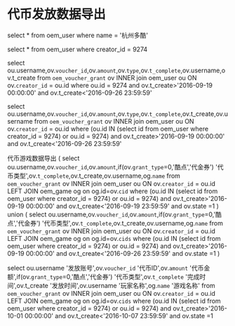 # 代币发放数据导出
select * from oem_user where name = '杭州多酷'

select * from oem_user where creator_id = 9274



select ou.username,ov.`voucher_id`,ov.`amount`,ov.`type`,ov.`t_complete`,ov.username,ov.t_create from `oem_voucher_grant` ov INNER join oem_user ou ON ov.`creator_id` =  ou.id 
where ou.id = 9274
and ov.t_create>'2016-09-19 00:00:00' and ov.t_create<'2016-09-26 23:59:59'

select ou.username,ov.`voucher_id`,ov.`amount`,ov.`type`,ov.`t_complete`,ov.t_create,ov.username  from  `oem_voucher_grant` ov INNER join oem_user ou ON ov.`creator_id` =  ou.id 
where (ou.id IN (select id from oem_user where creator_id = 9274) or ou.id = 9274)
and ov.t_create>'2016-09-19 00:00:00' and ov.t_create<'2016-09-26 23:59:59'

代币游戏数据导出
(
select ou.username,ov.`voucher_id`,ov.`amount`,if(ov.`grant_type`=0,'酷点','代金券') '代币类型',ov.`t_complete`,ov.t_create,ov.username,og.`name` 
from  `oem_voucher_grant` ov INNER join oem_user ou ON ov.`creator_id` =  ou.id 
LEFT JOIN oem_game og on og.id=ov.`cid`
where (ou.id IN (select id from oem_user where creator_id = 9274) or ou.id = 9274)
and ov.t_create>'2016-09-19 00:00:00' and ov.t_create<'2016-09-19 23:59:59'
and ov.state =1 
)
union
(
select ou.username,ov.`voucher_id`,ov.`amount`,if(ov.`grant_type`=0,'酷点','代金券') '代币类型',ov.`t_complete`,ov.t_create,ov.username,og.`name` 
from  `oem_voucher_grant` ov INNER join oem_user ou ON ov.`creator_id` =  ou.id 
LEFT JOIN oem_game og on og.id=ov.`cids`
where (ou.id IN (select id from oem_user where creator_id = 9274) or ou.id = 9274)
and ov.t_create>'2016-09-19 00:00:00' and ov.t_create<'2016-09-26 23:59:59'
and ov.state =1 
)

select ou.username '发放账号',ov.`voucher_id` '代币ID',ov.`amount` '代币金额',if(ov.`grant_type`=0,'酷点','代金券') '代币类型',ov.`t_complete` '完成时间',ov.t_create '发放时间',ov.username '玩家名称',og.`name` '游戏名称' 
from  `oem_voucher_grant` ov INNER join oem_user ou ON ov.`creator_id` =  ou.id 
LEFT JOIN oem_game og on og.id=ov.`cids`
where (ou.id IN (select id from oem_user where creator_id = 9274) or ou.id = 9274)
and ov.t_create>'2016-10-01 00:00:00' and ov.t_create<'2016-10-07 23:59:59'
and ov.state =1

